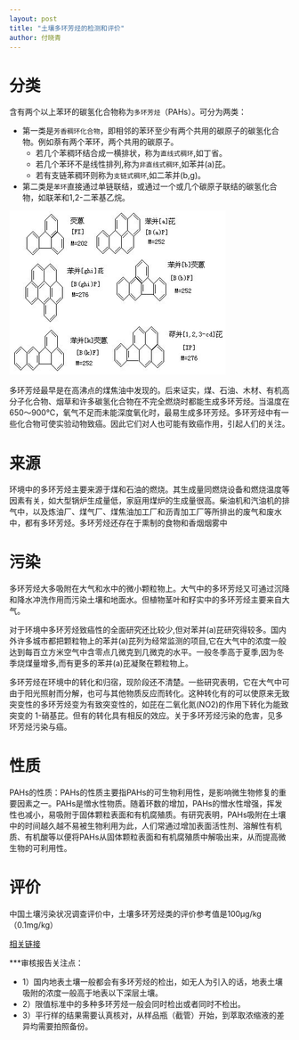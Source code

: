 ```yaml
---
layout: post
title: "土壤多环芳烃的检测和评价"
author: 付晓青
---
```




# 分类
含有两个以上苯环的碳氢化合物称为`多环芳烃`（PAHs）。可分为两类：
- 第一类是`芳香稠环化合物`，即相邻的苯环至少有两个共用的碳原子的碳氢化合物。例如萘有两个苯环，两个共用的碳原子。  
  - 若几个苯稠环结合成一横排状，称为`直线式稠环`,如丁省。
  - 若几个苯环不是线性排列,称为`非直线式稠环`,如苯并(a)芘。
  - 若有支链苯稠环则称为`支链式稠环`,如二苯并(b,g)。
- 第二类是`苯环`直接通过单链联结，或通过一个或几个碳原子联结的碳氢化合物，如联苯和1,2-二苯基乙烷。 　

![](/images/blog/pah.jpg)

多环芳烃最早是在高沸点的煤焦油中发现的。后来证实，煤、石油、木材、有机高分子化合物、烟草和许多碳氢化合物在不完全燃烧时都能生成多环芳烃。当温度在650～900℃，氧气不足而未能深度氧化时，最易生成多环芳烃。多环芳烃中有一些化合物可使实验动物致癌。因此它们对人也可能有致癌作用，引起人们的关注。

# 来源
环境中的多环芳烃主要来源于煤和石油的燃烧。其生成量同燃烧设备和燃烧温度等因素有关，如大型锅炉生成量低，家庭用煤炉的生成量很高。柴油机和汽油机的排气中，以及炼油厂、煤气厂、煤焦油加工厂和沥青加工厂等所排出的废气和废水中，都有多环芳烃。多环芳烃还存在于熏制的食物和香烟烟雾中

# 污染
多环芳烃大多吸附在大气和水中的微小颗粒物上。大气中的多环芳烃又可通过沉降和降水冲洗作用而污染土壤和地面水。但植物茎叶和籽实中的多环芳烃主要来自大气。

对于环境中多环芳烃致癌性的全面研究还比较少,但对苯并(a)芘研究得较多。国内外许多城市都把颗粒物上的苯并(a)芘列为经常监测的项目,它在大气中的浓度一般达到每百立方米空气中含零点几微克到几微克的水平。一般冬季高于夏季,因为冬季烧煤量增多,而有更多的苯并(a)芘凝聚在颗粒物上。

多环芳烃在环境中的转化和归宿，现阶段还不清楚。一些研究表明，它在大气中可由于阳光照射而分解，也可与其他物质反应而转化。这种转化有的可以使原来无致突变性的多环芳烃变为有致突变性的，如芘在二氧化氮(NO2)的作用下转化为能致突变的 1-硝基芘。但有的转化具有相反的效应。关于多环芳烃污染的危害，见多环芳烃污染与癌。

# 性质
PAHs的性质：PAHs的性质主要指PAHs的可生物利用性，是影响微生物修复的重要因素之一。PAHs是憎水性物质。随着环数的增加，PAHs的憎水性增强，挥发性也减小，易吸附于固体颗粒表面和有机腐殖质。有研究表明，PAHs吸附在土壤中的时间越久越不易被生物利用为此，人们常通过增加表面活性剂、溶解性有机质、有机酸等以便将PAHs从固体颗粒表面和有机腐殖质中解吸出来，从而提高微生物的可利用性。

# 评价
中国土壤污染状况调查评价中，土壤多环芳烃类的评价参考值是100μg/kg（0.1mg/kg）

[相关链接](https://baike.baidu.com/item/%E5%A4%9A%E7%8E%AF%E8%8A%B3%E7%83%83%E6%B1%A1%E6%9F%93/8573532)

***审核报告关注点：
- 1）国内地表土壤一般都会有多环芳烃的检出，如无人为引入的话，地表土壤吸附的浓度一般高于地表以下深层土壤。
- 2）限值标准中的多种多环芳烃一般会同时检出或者同时不检出。
- 3）平行样的结果需要认真核对，从样品瓶（截管）开始，到萃取浓缩液的差异均需要拍照备份。
